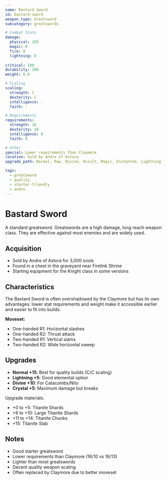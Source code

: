 ```yaml
---
name: Bastard Sword
id: bastard-sword
weapon_type: Greatsword
subcategory: greatswords

# Combat Stats
damage:
  physical: 105
  magic: 0
  fire: 0
  lightning: 0
  
critical: 100
durability: 200
weight: 6.0

# Scaling
scaling:
  strength: C
  dexterity: C
  intelligence: -
  faith: -

# Requirements
requirements:
  strength: 16
  dexterity: 10
  intelligence: 0
  faith: 0

# Other
special: Lower requirements than Claymore
location: Sold by Andre of Astora
upgrade_path: Normal, Raw, Divine, Occult, Magic, Enchanted, Lightning, Crystal, Fire, Chaos

tags:
  - greatsword
  - quality
  - starter-friendly
  - andre
---
```


# Bastard Sword

A standard greatsword. Greatswords are a high damage, long reach weapon class. They are effective against most enemies and are widely used.

## Acquisition
- Sold by Andre of Astora for 3,000 souls
- Found in a chest in the graveyard near Firelink Shrine
- Starting equipment for the Knight class in some versions

## Characteristics
The Bastard Sword is often overshadowed by the Claymore but has its own advantages: lower stat requirements and weight make it accessible earlier and easier to fit into builds.

**Moveset:**
- One-handed R1: Horizontal slashes
- One-handed R2: Thrust attack
- Two-handed R1: Vertical slams
- Two-handed R2: Wide horizontal sweep

## Upgrades
- **Normal +15**: Best for quality builds (C/C scaling)
- **Lightning +5**: Good elemental option
- **Divine +10**: For Catacombs/Nito
- **Crystal +5**: Maximum damage but breaks

Upgrade materials:
- +0 to +5: Titanite Shards
- +6 to +10: Large Titanite Shards
- +11 to +14: Titanite Chunks
- +15: Titanite Slab

## Notes
- Good starter greatsword
- Lower requirements than Claymore (16/10 vs 16/13)
- Lighter than most greatswords
- Decent quality weapon scaling
- Often replaced by Claymore due to better moveset